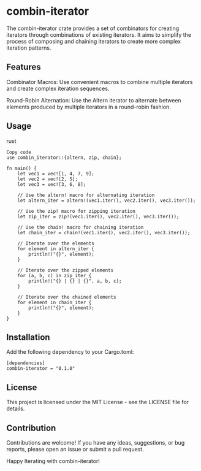 # combin-iterator
The combin-iterator crate provides a set of combinators for creating iterators through combinations of existing iterators. It aims to simplify the process of composing and chaining iterators to create more complex iteration patterns.

## Features
Combinator Macros: Use convenient macros to combine multiple iterators and create complex iteration sequences.

Round-Robin Alternation: Use the Altern iterator to alternate between elements produced by multiple iterators in a round-robin fashion.

## Usage
rust
```
Copy code
use combin_iterator::{altern, zip, chain};

fn main() {
    let vec1 = vec![1, 4, 7, 9];
    let vec2 = vec![2, 5];
    let vec3 = vec![3, 6, 8];

    // Use the altern! macro for alternating iteration
    let altern_iter = altern!(vec1.iter(), vec2.iter(), vec3.iter());

    // Use the zip! macro for zipping iteration
    let zip_iter = zip!(vec1.iter(), vec2.iter(), vec3.iter());

    // Use the chain! macro for chaining iteration
    let chain_iter = chain!(vec1.iter(), vec2.iter(), vec3.iter());

    // Iterate over the elements
    for element in altern_iter {
        println!("{}", element);
    }

    // Iterate over the zipped elements
    for (a, b, c) in zip_iter {
        println!("{} | {} | {}", a, b, c);
    }

    // Iterate over the chained elements
    for element in chain_iter {
        println!("{}", element);
    }
}
```

## Installation
Add the following dependency to your Cargo.toml:
```
[dependencies]
combin-iterator = "0.1.0"
```

## License
This project is licensed under the MIT License - see the LICENSE file for details.

## Contribution
Contributions are welcome! If you have any ideas, suggestions, or bug reports, please open an issue or submit a pull request.

Happy Iterating with combin-iterator!
